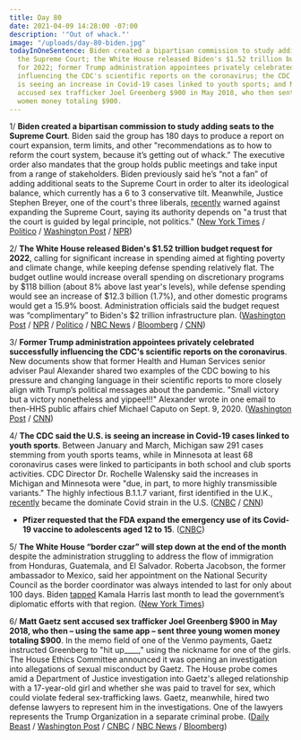 ```yaml
---
title: Day 80
date: 2021-04-09 14:28:00 -07:00
description: '"Out of whack."'
image: "/uploads/day-80-biden.jpg"
todayInOneSentence: Biden created a bipartisan commission to study adding seats to
  the Supreme Court; the White House released Biden's $1.52 trillion budget request
  for 2022; former Trump administration appointees privately celebrated successfully
  influencing the CDC's scientific reports on the coronavirus; the CDC said the U.S.
  is seeing an increase in Covid-19 cases linked to youth sports; and Matt Gaetz sent
  accused sex trafficker Joel Greenberg $900 in May 2018, who then sent three young
  women money totaling $900.
---
```


1/ **Biden created a bipartisan commission to study adding seats to the Supreme Court**. Biden said the group has 180 days to produce a report on court expansion, term limits, and other "recommendations as to how to reform the court system, because it’s getting out of whack.” The executive order also mandates that the group holds public meetings and take input from a range of stakeholders. Biden previously said he’s “not a fan” of adding additional seats to the Supreme Court in order to alter its ideological balance, which currently has a 6 to 3 conservative tilt. Meanwhile, Justice Stephen Breyer, one of the court's three liberals, [recently](https://www.washingtonpost.com/politics/courts_law/justice-breyer-says-expanding-the-supreme-court-will-erode-trust/2021/04/06/cabc95c4-9730-11eb-a6d0-13d207aadb78_story.html) warned against expanding the Supreme Court, saying its authority depends on "a trust that the court is guided by legal principle, not politics." ([New York Times](https://www.nytimes.com/2021/04/09/us/politics/biden-supreme-court-packing.html) / [Politico](https://www.politico.com/news/2021/04/09/biden-supreme-court-reform-commission-480582) / [Washington Post](https://www.washingtonpost.com/politics/biden-to-unveil-commission-to-study-possible-expansion-of-supreme-court/2021/04/09/f644552c-9944-11eb-962b-78c1d8228819_story.html) / [NPR](https://www.npr.org/2021/04/09/985738915/biden-sets-up-commission-to-study-supreme-court-reform))

2/ **The White House released Biden's $1.52 trillion budget request for 2022**, calling for significant increase in spending aimed at fighting poverty and climate change, while keeping defense spending relatively flat. The budget outline would increase overall spending on discretionary programs by $118 billion (about 8% above last year's levels), while defense spending would see an increase of $12.3 billion (1.7%), and other domestic programs would get a 15.9% boost. Administration officials said the budget request was “complimentary” to Biden's $2 trillion infrastructure plan. ([Washington Post](https://www.washingtonpost.com/us-policy/2021/04/09/biden-2022-budget/) / [NPR](https://www.npr.org/2021/04/09/985718925/biden-proposes-1-5-trillion-federal-spending-plan) / [Politico](https://www.politico.com/news/2021/04/09/biden-2022-budget-spending-boost-480550) / [NBC News](https://www.nbcnews.com/politics/white-house/first-biden-budget-outline-calls-major-boost-non-defense-spending-n1263626) / [Bloomberg](https://www.bloomberg.com/news/articles/2021-04-09/biden-boosts-health-education-in-1-52-trillion-budget-request?srnd=premium&sref=MIBMEEoj) / [CNN](https://www.cnn.com/2021/04/09/politics/white-house-spending-request/index.html))

3/ **Former Trump administration appointees privately celebrated successfully influencing the CDC's scientific reports on the coronavirus**. New documents show that former Health and Human Services senior adviser Paul Alexander shared two examples of the CDC bowing to his pressure and changing language in their scientific reports to more closely align with Trump’s political messages about the pandemic. "Small victory but a victory nonetheless and yippee!!!" Alexander wrote in one email to then-HHS public affairs chief Michael Caputo on Sept. 9, 2020. ([Washington Post](https://www.washingtonpost.com/health/2021/04/09/cdc-covid-political-interference/) / [CNN](https://www.cnn.com/2021/04/09/politics/house-covid-committee-trump-cdc-administration/index.html))

4/ **The CDC said the U.S. is seeing an increase in Covid-19 cases linked to youth sports**. Between January and March, Michigan saw 291 cases stemming from youth sports teams, while in Minnesota at least 68 coronavirus cases were linked to participants in both school and club sports activities. CDC Director Dr. Rochelle Walensky said the increases in Michigan and Minnesota were "due, in part, to more highly transmissible variants." The highly infectious B.1.1.7 variant, first identified in the U.K., [recently](https://whatthefuckjusthappenedtoday.com/2021/04/07/day-78/#1-the-cdc-said-the-coronavirus-varia) became the dominate Covid strain in the U.S. ([CNBC](https://www.cnbc.com/2021/04/09/us-sees-increasing-reports-of-covid-cases-associated-with-youth-sports-cdc-director-says.html) / [CNN](https://www.cnn.com/2021/04/06/health/youth-sports-covid-spread-wellness/index.html))

* **Pfizer requested that the FDA expand the emergency use of its Covid-19 vaccine to adolescents aged 12 to 15**. ([CNBC](https://www.cnbc.com/2021/04/09/pfizer-biontech-request-expanded-emergency-use-of-covid-19-vaccine-for-ages-12-15.html))

5/ **The White House “border czar” will step down at the end of the month** despite the administration struggling to address the flow of immigration from Honduras, Guatemala, and El Salvador. Roberta Jacobson, the former ambassador to Mexico, said her appointment on the National Security Council as the border coordinator was always intended to last for only about 100 days. Biden [tapped](https://whatthefuckjusthappenedtoday.com/2021/03/24/day-64/#1-kamala-harris-will-takeover-effort) Kamala Harris last month to lead the government’s diplomatic efforts with that region. ([New York Times](https://www.nytimes.com/2021/04/09/us/politics/biden-border-czar.html))

6/ **Matt Gaetz sent accused sex trafficker Joel Greenberg $900 in May 2018, who then – using the same app – sent three young women money totaling $900**. In the memo field of one of the Venmo payments, Gaetz instructed Greenberg to "hit up____," using the nickname for one of the girls. The House Ethics Committee announced it was opening an investigation into allegations of sexual misconduct by Gaetz. The House probe comes amid a Department of Justice investigation into Gaetz's alleged relationship with a 17-year-old girl and whether she was paid to travel for sex, which could violate federal sex-trafficking laws. Gaetz, meanwhile, hired two defense lawyers to represent him in the investigations. One of the lawyers represents the Trump Organization in a separate criminal probe. ([Daily Beast](https://www.thedailybeast.com/gaetz-paid-accused-sex-trafficker-who-then-venmod-teen?scrolla=5eb6d68b7fedc32c19ef33b4) / [Washington Post](https://www.washingtonpost.com/politics/2021/04/09/joe-biden-live-updates/#link-2C22VCSMSFDYTGB2SKGQR2CJ5Q) / [CNBC](https://www.cnbc.com/2021/04/09/matt-gaetz-hires-marc-mukasey-lawyer-for-trump-organization.html) / [NBC News](https://www.nbcnews.com/politics/congress/house-ethics-committee-opens-probes-reps-gaetz-reed-over-misconduct-n1263685) / [Bloomberg](https://www.bloomberg.com/news/articles/2021-04-09/gaetz-taps-trump-defense-lawyer-for-sex-trafficking-probe?sref=MIBMEEoj))
